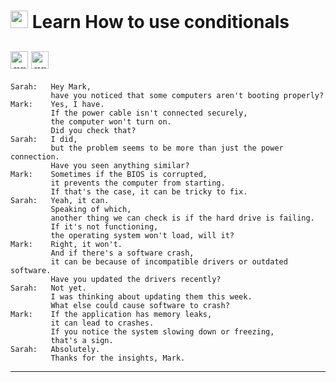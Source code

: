 # <img width="28" height="28" src="https://img.icons8.com/color/28/great-britain.png" alt="great britain"/> Learn How to use conditionals

## <img width="28" height="28" src="https://img.icons8.com/color/28/great-britain.png" alt="great britain"/> <img width="28" height="28" src="https://img.icons8.com/color/28/great-britain.png" alt="great britain"/>


```
Sarah:   Hey Mark,
         have you noticed that some computers aren't booting properly?
Mark:    Yes, I have.
         If the power cable isn't connected securely,
         the computer won't turn on.
         Did you check that?
Sarah:   I did,
         but the problem seems to be more than just the power connection.
         Have you seen anything similar?
Mark:    Sometimes if the BIOS is corrupted,
         it prevents the computer from starting.
         If that's the case, it can be tricky to fix.
Sarah:   Yeah, it can.
         Speaking of which,
         another thing we can check is if the hard drive is failing.
         If it's not functioning,
         the operating system won't load, will it?
Mark:    Right, it won't.
         And if there's a software crash,
         it can be because of incompatible drivers or outdated software.
         Have you updated the drivers recently?
Sarah:   Not yet.
         I was thinking about updating them this week.
         What else could cause software to crash?
Mark:    If the application has memory leaks,
         it can lead to crashes.
         If you notice the system slowing down or freezing,
         that's a sign.
Sarah:   Absolutely.
         Thanks for the insights, Mark.
```

---
